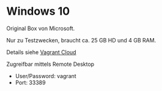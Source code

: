 Windows 10
==========

Original Box von Microsoft.

Nur zu Testzwecken, braucht ca. 25 GB HD und 4 GB RAM.

Details siehe [Vagrant Cloud](https://app.vagrantup.com/gusztavvargadr/boxes/windows-10-enterprise)

Zugreifbar mittels Remote Desktop
* User/Password: vagrant
* Port: 33389